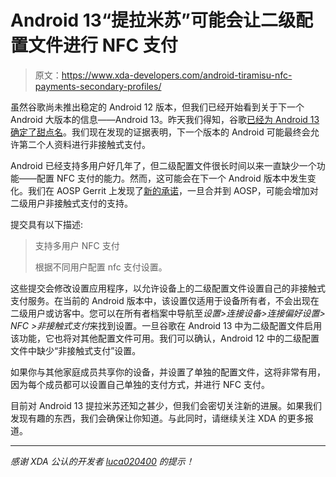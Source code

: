 # Android 13“提拉米苏”可能会让二级配置文件进行 NFC 支付

> 原文：<https://www.xda-developers.com/android-tiramisu-nfc-payments-secondary-profiles/>

虽然谷歌尚未推出稳定的 Android 12 版本，但我们已经开始看到关于下一个 Android 大版本的信息——Android 13。昨天我们得知，谷歌[已经为 Android 13 确定了甜点名](https://www.xda-developers.com/google-android-13-t-tiramisu-dessert-name/)。我们现在发现的证据表明，下一个版本的 Android 可能最终会允许第二个人资料进行非接触式支付。

Android 已经支持多用户好几年了，但二级配置文件很长时间以来一直缺少一个功能——配置 NFC 支付的能力。然而，这可能会在下一个 Android 版本中发生变化。我们在 AOSP Gerrit 上发现了[新的承诺](https://android-review.googlesource.com/q/topic:multi_user)，一旦合并到 AOSP，可能会增加对二级用户非接触式支付的支持。

提交具有以下描述:

> 支持多用户 NFC 支付
> 
> 根据不同用户配置 nfc 支付设置。

这些提交会修改设置应用程序，以允许设备上的二级配置文件设置自己的非接触式支付服务。在当前的 Android 版本中，该设置仅适用于设备所有者，不会出现在二级用户或访客中。您可以在所有者档案中导航至*设置>连接设备>连接偏好设置> NFC >非接触式支付*来找到设置。一旦谷歌在 Android 13 中为二级配置文件启用该功能，它也将对其他配置文件可用。我们可以确认，Android 12 中的二级配置文件中缺少“非接触式支付”设置。

如果你与其他家庭成员共享你的设备，并设置了单独的配置文件，这将非常有用，因为每个成员都可以设置自己单独的支付方式，并进行 NFC 支付。

目前对 Android 13 提拉米苏还知之甚少，但我们会密切关注新的进展。如果我们发现有趣的东西，我们会确保让你知道。与此同时，请继续关注 XDA 的更多报道。

* * *

*感谢 XDA 公认的开发者 [luca020400](https://forum.xda-developers.com/m/luca020400.5778309/) 的提示！*